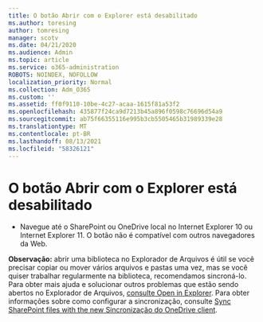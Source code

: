 ```yaml
---
title: O botão Abrir com o Explorer está desabilitado
ms.author: toresing
author: tomresing
manager: scotv
ms.date: 04/21/2020
ms.audience: Admin
ms.topic: article
ms.service: o365-administration
ROBOTS: NOINDEX, NOFOLLOW
localization_priority: Normal
ms.collection: Adm_O365
ms.custom: ''
ms.assetid: ff0f9110-10be-4c27-acaa-1615f81a53f2
ms.openlocfilehash: 435877f24ca9d7213b45a896f0598c76696d54a9
ms.sourcegitcommit: ab75f66355116e995b3cb5505465b31989339e28
ms.translationtype: MT
ms.contentlocale: pt-BR
ms.lasthandoff: 08/13/2021
ms.locfileid: "58326121"
---
```

# <a name="the-open-with-explorer-button-is-disabled"></a>O botão Abrir com o Explorer está desabilitado

- Navegue até o SharePoint ou OneDrive local no Internet Explorer 10 ou Internet Explorer 11. O botão não é compatível com outros navegadores da Web.
    
**Observação:** abrir uma biblioteca no Explorador de Arquivos é útil se você precisar copiar ou mover vários arquivos e pastas uma vez, mas se você quiser trabalhar regularmente na biblioteca, recomendamos sincroná-lo. Para obter mais ajuda e solucionar outros problemas que estão sendo abertos no Explorador de Arquivos, [consulte Open in Explorer](https://go.microsoft.com/fwlink/?linkid=871665). Para obter informações sobre como configurar a sincronização, consulte [Sync SharePoint files with the new Sincronização do OneDrive client](https://go.microsoft.com/fwlink/?linkid=871666). 
  

